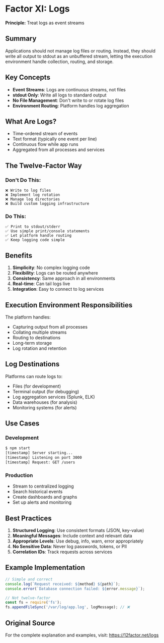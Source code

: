 # Factor XI: Logs

**Principle:** Treat logs as event streams

## Summary

Applications should not manage log files or routing. Instead, they should write all output to stdout as an unbuffered stream, letting the execution environment handle collection, routing, and storage.

## Key Concepts

- **Event Streams**: Logs are continuous streams, not files
- **stdout Only**: Write all logs to standard output
- **No File Management**: Don't write to or rotate log files
- **Environment Routing**: Platform handles log aggregation

## What Are Logs?

- Time-ordered stream of events
- Text format (typically one event per line)
- Continuous flow while app runs
- Aggregated from all processes and services

## The Twelve-Factor Way

### Don't Do This:
```
❌ Write to log files
❌ Implement log rotation
❌ Manage log directories
❌ Build custom logging infrastructure
```

### Do This:
```
✅ Print to stdout/stderr
✅ Use simple print/console statements
✅ Let platform handle routing
✅ Keep logging code simple
```

## Benefits

1. **Simplicity**: No complex logging code
2. **Flexibility**: Logs can be routed anywhere
3. **Consistency**: Same approach in all environments
4. **Real-time**: Can tail logs live
5. **Integration**: Easy to connect to log services

## Execution Environment Responsibilities

The platform handles:
- Capturing output from all processes
- Collating multiple streams
- Routing to destinations
- Long-term storage
- Log rotation and retention

## Log Destinations

Platforms can route logs to:
- Files (for development)
- Terminal output (for debugging)
- Log aggregation services (Splunk, ELK)
- Data warehouses (for analysis)
- Monitoring systems (for alerts)

## Use Cases

### Development
```bash
$ npm start
[timestamp] Server starting...
[timestamp] Listening on port 3000
[timestamp] Request: GET /users
```

### Production
- Stream to centralized logging
- Search historical events
- Create dashboards and graphs
- Set up alerts and monitoring

## Best Practices

1. **Structured Logging**: Use consistent formats (JSON, key-value)
2. **Meaningful Messages**: Include context and relevant data
3. **Appropriate Levels**: Use debug, info, warn, error appropriately
4. **No Sensitive Data**: Never log passwords, tokens, or PII
5. **Correlation IDs**: Track requests across services

## Example Implementation

```javascript
// Simple and correct
console.log(`Request received: ${method} ${path}`);
console.error(`Database connection failed: ${error.message}`);

// Not twelve-factor
const fs = require('fs');
fs.appendFileSync('/var/log/app.log', logMessage); // ❌
```

## Original Source

For the complete explanation and examples, visit: https://12factor.net/logs
